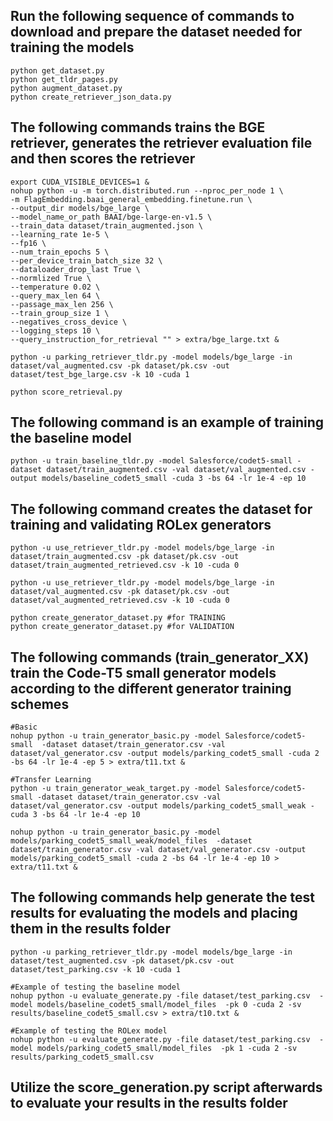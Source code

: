 ## Run the following sequence of commands to download and prepare the dataset needed for training the models

```
python get_dataset.py
python get_tldr_pages.py
python augment_dataset.py
python create_retriever_json_data.py 
```


## The following commands trains the BGE retriever, generates the retriever evaluation file and then scores the retriever

```
export CUDA_VISIBLE_DEVICES=1 & 
nohup python -u -m torch.distributed.run --nproc_per_node 1 \
-m FlagEmbedding.baai_general_embedding.finetune.run \
--output_dir models/bge_large \
--model_name_or_path BAAI/bge-large-en-v1.5 \
--train_data dataset/train_augmented.json \
--learning_rate 1e-5 \
--fp16 \
--num_train_epochs 5 \
--per_device_train_batch_size 32 \
--dataloader_drop_last True \
--normlized True \
--temperature 0.02 \
--query_max_len 64 \
--passage_max_len 256 \
--train_group_size 1 \
--negatives_cross_device \
--logging_steps 10 \
--query_instruction_for_retrieval "" > extra/bge_large.txt &

python -u parking_retriever_tldr.py -model models/bge_large -in dataset/val_augmented.csv -pk dataset/pk.csv -out dataset/test_bge_large.csv -k 10 -cuda 1

python score_retrieval.py
```

## The following command is an example of training the baseline model

```
python -u train_baseline_tldr.py -model Salesforce/codet5-small -dataset dataset/train_augmented.csv -val dataset/val_augmented.csv -output models/baseline_codet5_small -cuda 3 -bs 64 -lr 1e-4 -ep 10
```


## The following command creates the dataset for training and validating ROLex generators

```
python -u use_retriever_tldr.py -model models/bge_large -in dataset/train_augmented.csv -pk dataset/pk.csv -out dataset/train_augmented_retrieved.csv -k 10 -cuda 0 

python -u use_retriever_tldr.py -model models/bge_large -in dataset/val_augmented.csv -pk dataset/pk.csv -out dataset/val_augmented_retrieved.csv -k 10 -cuda 0 

python create_generator_dataset.py #for TRAINING
python create_generator_dataset.py #for VALIDATION
```
 
## The following commands (train_generator_XX) train the Code-T5 small generator models according to the different generator training schemes
```
#Basic
nohup python -u train_generator_basic.py -model Salesforce/codet5-small  -dataset dataset/train_generator.csv -val dataset/val_generator.csv -output models/parking_codet5_small -cuda 2 -bs 64 -lr 1e-4 -ep 5 > extra/t11.txt &

#Transfer Learning
python -u train_generator_weak_target.py -model Salesforce/codet5-small -dataset dataset/train_generator.csv -val dataset/val_generator.csv -output models/parking_codet5_small_weak -cuda 3 -bs 64 -lr 1e-4 -ep 10 

nohup python -u train_generator_basic.py -model models/parking_codet5_small_weak/model_files  -dataset dataset/train_generator.csv -val dataset/val_generator.csv -output models/parking_codet5_small -cuda 2 -bs 64 -lr 1e-4 -ep 10 > extra/t11.txt &
```

## The following commands help generate the test results for evaluating the models and placing them in the results folder


```
python -u parking_retriever_tldr.py -model models/bge_large -in dataset/test_augmented.csv -pk dataset/pk.csv -out dataset/test_parking.csv -k 10 -cuda 1 

#Example of testing the baseline model
nohup python -u evaluate_generate.py -file dataset/test_parking.csv  -model models/baseline_codet5_small/model_files  -pk 0 -cuda 2 -sv results/baseline_codet5_small.csv > extra/t10.txt &

#Example of testing the ROLex model
nohup python -u evaluate_generate.py -file dataset/test_parking.csv  -model models/parking_codet5_small/model_files  -pk 1 -cuda 2 -sv results/parking_codet5_small.csv
```

## Utilize the score_generation.py script afterwards to evaluate your results in the results folder